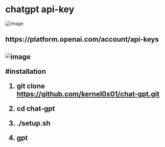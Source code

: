 # chatgpt api-key
 ![image](https://user-images.githubusercontent.com/80905310/216294708-9f7964e2-eb11-40b3-946c-13a42e4fd40e.png)

<h2>https://platform.openai.com/account/api-keys<h2>

 ![image](https://user-images.githubusercontent.com/80905310/216296348-f0a55302-2ad6-4c2f-a392-e93458f8c023.png)

 
 #installation
 
 1) git clone https://github.com/kernel0x01/chat-gpt.git
 
 
 2) cd chat-gpt
 
 
 3) ./setup.sh
 
 
 4) gpt <ask anything>
